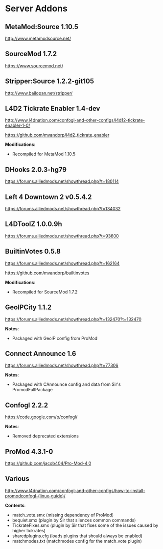Server Addons
==============

MetaMod:Source 1.10.5
--------------
http://www.metamodsource.net/

SourceMod 1.7.2
--------------
https://www.sourcemod.net/

Stripper:Source 1.2.2-git105
--------------
http://www.bailopan.net/stripper/

L4D2 Tickrate Enabler 1.4-dev
--------------
http://www.l4dnation.com/confogl-and-other-configs/l4d12-tickrate-enabler-1-0/

https://github.com/mvandorp/l4d2_tickrate_enabler

**Modifications**:
 - Recompiled for MetaMod 1.10.5

DHooks 2.0.3-hg79
--------------
https://forums.alliedmods.net/showthread.php?t=180114

Left 4 Downtown 2 v0.5.4.2
--------------
https://forums.alliedmods.net/showthread.php?t=134032

L4DToolZ 1.0.0.9h
--------------
https://forums.alliedmods.net/showthread.php?t=93600

BuiltinVotes 0.5.8
--------------
https://forums.alliedmods.net/showthread.php?t=162164

https://github.com/mvandorp/builtinvotes

**Modifications**:
 - Recompiled for SourceMod 1.7.2

GeoIPCity 1.1.2
--------------
https://forums.alliedmods.net/showthread.php?t=132470?t=132470

**Notes**:
 - Packaged with GeoIP config from ProMod

Connect Announce 1.6
--------------
https://forums.alliedmods.net/showthread.php?t=77306

**Notes**:
 - Packaged with CAnnounce config and data from Sir's PromodFullPackage

Confogl 2.2.2
--------------
https://code.google.com/p/confogl/

**Notes**:
 - Removed deprecated extensions

ProMod 4.3.1-0
--------------
https://github.com/jacob404/Pro-Mod-4.0

Various
--------------
http://www.l4dnation.com/confogl-and-other-configs/how-to-install-promodconfogl-(linux-guide)/

**Contents**:
 - match_vote.smx (missing dependency of ProMod)
 - bequiet.smx (plugin by Sir that silences common commands)
 - TickrateFixes.smx (plugin by Sir that fixes some of the issues caused by higher tickrates)
 - sharedplugins.cfg (loads plugins that should always be enabled)
 - matchmodes.txt (matchmodes config for the match_vote plugin)
